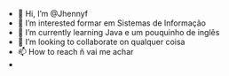 - 👋 Hi, I’m @Jhennyf
- 👀 I’m interested formar em Sistemas de Informação 
- 🌱 I’m currently learning Java e um pouquinho de inglês
- 💞️ I’m looking to collaborate on qualquer coisa
- 📫 How to reach ñ vai me achar
-

<!---
Jhennyf/Jhennyf is a ✨ special ✨ repository because its `README.md` (this file) appears on your GitHub profile.
You can click the Preview link to take a look at your changes.
--->
